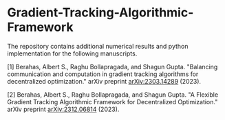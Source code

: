 # Gradient-Tracking-Algorithmic-Framework

The repository contains additional numerical results and python implementation for the following manuscripts.

[1] Berahas, Albert S., Raghu Bollapragada, and Shagun Gupta. "Balancing communication and computation in gradient tracking algorithms for decentralized optimization." arXiv preprint [arXiv:2303.14289](https://arxiv.org/abs/2303.14289) (2023).

[2] Berahas, Albert S., Raghu Bollapragada, and Shagun Gupta. "A Flexible Gradient Tracking Algorithmic Framework for Decentralized Optimization." arXiv preprint [arXiv:2312.06814](http://arxiv.org/abs/2312.06814) (2023).


